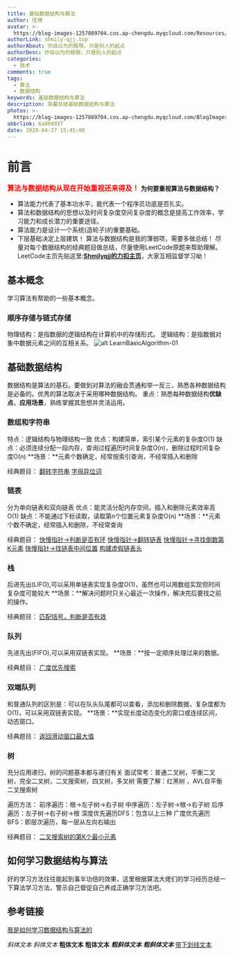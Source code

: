 ```yaml
---
title: 基础数据结构与算法
author: 佳境
avatar: >-
  https://blog-images-1257889704.cos.ap-chengdu.myqcloud.com/Resources/img/custom/avatar.jpg
authorLink: shmily-qjj.top
authorAbout: 你自以为的极限，只是别人的起点
authorDesc: 你自以为的极限，只是别人的起点
categories:
  - 技术
comments: true
tags:
  - 算法
  - 数据结构
keywords: 基础数据结构与算法
description: 简要总结基础数据结构与算法
photos: >-
  https://blog-images-1257889704.cos.ap-chengdu.myqcloud.com/BlogImages/Algorithm/LearnBasicAlgorithm/LearnBasicAlgorithm-cover.jpg
abbrlink: 6a894937
date: 2020-04-27 15:45:00
---
```

# 前言  
<font size="3" color="red">**算法与数据结构从现在开始重视还来得及！**</font>
**为何要重视算法与数据结构？**
* 算法能力代表了基本功水平，能代表一个程序员功底是否扎实。
* 算法和数据结构的思想以及时间复杂度空间复杂度的概念是提高工作效率，学习能力和成长潜力的重要途径。
* 算法能力是设计一个系统(造轮子)的重要基础。
* 下层基础决定上层建筑！
算法与数据结构是我的薄弱项，需要多做总结！
尽量对每个数据结构的经典题目做总结，尽量使用LeetCode原题来帮助理解。
LeetCode主页先贴这里:**[Shmilyqjj的力扣主页](https://leetcode-cn.com/u/shmilyqjj/)**，大家互相监督学习呦！

## 基本概念  
学习算法有帮助的一些基本概念。
### 顺序存储与链式存储
物理结构：是指数据的逻辑结构在计算机中的存储形式。
逻辑结构：是指数据对象中数据元素之间的互相关系。
![alt LearnBasicAlgorithm-01](https://blog-images-1257889704.cos.ap-chengdu.myqcloud.com/BlogImages/Algorithm/LearnBasicAlgorithm/LearnBasicAlgorithm-01.JPG) 

## 基础数据结构    
数据结构是算法的基石。要做到对算法的融会贯通和举一反三，熟悉各种数据结构是必备的。优秀的算法取决于采用哪种数据结构。
重点：熟悉每种数据结构**优缺点**，**应用场景**，熟练掌握其思想并灵活运用。

### 数组和字符串
特点：逻辑结构与物理结构一致
优点：构建简单，索引某个元素的复杂度O(1)
缺点：必须连续分配一段内存，查询过程遍历时间复杂度O(n)，删除过程时间复杂度O(n)
**场景：**元素个数确定，经常按索引查询，不经常插入和删除

经典题目：
[翻转字符串](https://github.com/Shmilyqjj/Shmily-py/blob/master/Python_Study/DataStructureAndAlgorithm/classical_algorithm/reverse_string.py)
[字母异位词](https://github.com/Shmilyqjj/Shmily/blob/master/LeetCode/src/LeetCode242.java)


### 链表
分为单向链表和双向链表
优点：能灵活分配内存空间，插入和删除元素效率高O(1)
缺点：不能通过下标读取，读取第n个位置元素复杂度O(n)
**场景：**元素个数不确定，经常插入和删除，不经常查询

经典题目：
[快慢指针->判断是否有环](https://github.com/Shmilyqjj/Shmily/blob/master/LeetCode/src/LeetCode141.java)
[快慢指针->翻转链表](Leetcode25，24)
[快慢指针->寻找倒数第K元素]()
[快慢指针->找链表中间位置]()
[构建虚假链表头](Leetcode25)

### 栈
后进先出(LIFO),可以采用单链表实现复杂度O(1)，虽然也可以用数组实现但时间复杂度可能较大
**场景：**解决问题时只关心最近一次操作，解决完后要找之前的操作。

经典题目：
[匹配括号，判断是否有效](LeetCode20)
[](LeetCode739)

### 队列
先进先出(FIFO),可以采用双链表实现。
**场景：**按一定顺序处理过来的数据。

经典题目：
[广度优先搜索]()


### 双端队列
和普通队列的区别是：可以在队头队尾都可以查看，添加和删除数据，复杂度都为O(1)，可以采用双链表实现。
**场景：**实现长度动态变化的窗口或连续区间，动态窗口。

经典题目：
[返回滑动窗口最大值](Leetcode239)


### 树
充分应用递归，树的问题基本都与递归有关
面试常考：普通二叉树，平衡二叉树，完全二叉树，二叉搜索树，四叉树，多叉树
需要了解：红黑树 ，AVL自平衡二叉搜索树

遍历方法：
前序遍历：根->左子树->右子树
中序遍历：左子树->根->右子树
后序遍历：左子树->右子树->根
深度优先遍历DFS：包含以上三种
广度优先遍历BFS：即层次遍历，每一层从左向右输出

经典题目：
[二叉搜索树的第K个最小元素](leetcode230)

## 如何学习数据结构与算法
好的学习方法往往能起到事半功倍的效果，这里根据算法大佬们的学习经历总结一下算法学习方法，警示自己督促自己养成正确学习方法吧。



  

## 参考链接  
[我是如何学习数据结构与算法的](https://zhuanlan.zhihu.com/p/46046423)


*斜体文本*
_斜体文本_
**粗体文本**
__粗体文本__
***粗斜体文本***
___粗斜体文本___ 
<u>带下划线文本</u>


